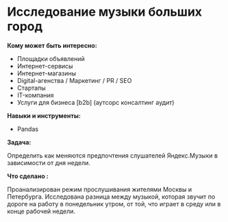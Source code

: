 
# Исследование музыки больших город


**Кому может быть интересно:**

- Площадки объявлений
- Интернет-сервисы
- Интернет-магазины
- Digital-агенства / Маркетинг / PR / SEO
- Стартапы
- IT-компания
- Услуги для бизнеса [b2b] (аутсорс консалтинг аудит)


**Навыки и инструменты:**

- Pandas


**Задача:** 

Определить как меняются предпочтения слушателей Яндекс.Музыки в зависимости от дня недели.

**Что сделано :**

Проанализирован режим прослушивания жителями Москвы и Петербурга.
Исследована разница между музыкой, которая звучит по дороге на работу в понедельник утром, от той, что играет в среду или в конце рабочей недели.